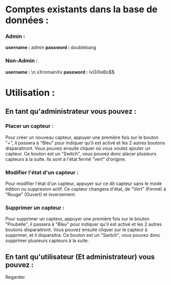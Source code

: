 # Comptes existants dans la base de données :

### Admin :

**username :** admin
**password :** doublebang

### Non-Admin :

**username :** \n xXromainXx
**password :**  lvl30leBo$$

# Utilisation :
## En tant qu'administrateur vous pouvez :

### Placer un capteur :

Pour créer un nouveau capteur, appuyer une première fois sur le bouton "+", il passera à "Bleu" pour indiquer qu'il est activé et les 2 autres boutons disparaitront.
Vous pouvez ensuite cliquer où vous voulez ajouter un capteur.
Ce bouton est un "Switch", vous pouvez donc placer plusieurs capteurs à la suite. Ils sont à l'état fermé "vert" d'origine. 

### Modifier l'état d'un capteur :

Pour modifier l'état d'un capteur, appuyer sur ce dit capteur sans le mode édition ou suppresion actif.
Ce capteur changera d'état, de "Vert" (Fermé) à "Rouge" (Ouvert) et inversement. 

### Supprimer un capteur :

Pour supprimer un capteur, appuyer une première fois sur le bouton "Poubelle", il passera à "Bleu" pour indiquer qu'il est activé et les 2 autres boutons disparaitront.
Vous pouvez ensuite cliquer sur le capteur à supprimer, et il disparaitra.
Ce bouton est un "Switch", vous pouvez donc supprimer plusieurs capteurs à la suite.

## En tant qu'utilisateur (Et administrateur) vous pouvez :

Regarder.

